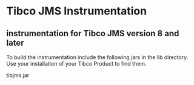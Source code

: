 # Tibco JMS Instrumentation

## instrumentation for Tibco JMS version 8 and later
  
To build the instrumentation include the following jars in the lib directory.  Use your installation of your Tibco Product to find them. 
   
tibjms.jar
